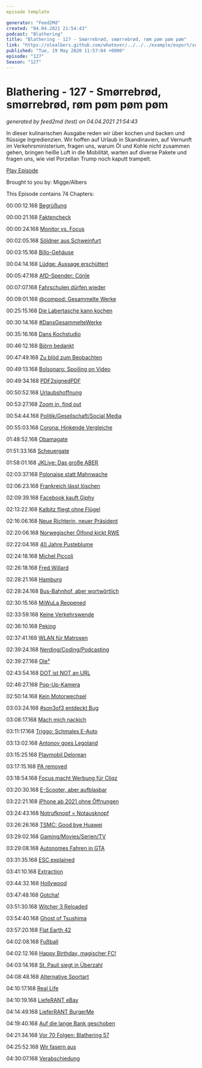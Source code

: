 ```yaml
---
episode template

generator: "Feed2Md"
created: "04.04.2021 21:54:43"
podcast: "Blathering"
title: "Blathering - 127 - Smørrebrød, smørrebrød, røm pøm pøm pøm"
link: "https://olealbers.github.com/whatever/../../../example/export/seasons/5/2020/5/Blathering - 127 - Smørrebrød, smørrebrød, røm pøm pøm pøm.md"
published: "Tue, 19 May 2020 11:57:04 +0000"
episode: "127"
Season: "127"
---
```


# Blathering - 127 - Smørrebrød, smørrebrød, røm pøm pøm pøm
_generated by feed2md (test) on 04.04.2021 21:54:43_

In dieser kulinarischen Ausgabe reden wir über kochen und backen und flüssige Ingredienzien. Wir hoffen auf Urlaub in Skandinavien, auf Vernunft im Verkehrsministerium, fragen uns, warum Öl und Kohle nicht zusammen gehen, bringen heiße Luft in die Mobilität, warten auf diverse Pakete und fragen uns, wie viel Porzellan Trump noch kaputt trampelt.

[Play Episode](https://www.blathering.de/podlove/file/1236/s/feed/c/mp3/blathering_127.mp3)

Brought to you by: Migge/Albers

This Episode contains 74 Chapters:


00:00:12.168 [Begrüßung]()

00:00:21.168 [Faktencheck]()

00:00:24.168 [Monitor vs. Focus](https://www1.wdr.de/unternehmen/der-wdr/unternehmen/stellungnahme-wdr-focus-monitor-100.html)

00:02:05.168 [Söldner aus Schweinfurt](https://www.t-online.de/nachrichten/ausland/krisen/id_87855750/bangen-in-schweinfurt-terrorismus-anklage-vater-in-venezuela-in-haft.html)

00:03:15.168 [Billo-Gehäuse](https://www.alibaba.com/showroom/superpi.html?fsb=y&IndexArea=product_en&CatId=&SearchText=superpi&isGalleryList=G)

00:04:14.168 [Lüdge: Aussage erschüttert](https://www1.wdr.de/nachrichten/landespolitik/pua-luegde-zeugin-arbeitsagentur-100.html)

00:05:47.168 [AfD-Spender: Cönle](https://www.neues-deutschland.de/artikel/1136674.afd-parteispendenaffaere-weidels-unbekannter-goenner.html)

00:07:07.168 [Fahrschulen dürfen wieder](https://www.sueddeutsche.de/auto/fahrschulen-coronavirus-1.4896189)

00:09:01.168 [@compod: Gesammelte Werke](https://twitter.com/search?q=(from%3Acompod)%20(%40blathering_pod)%20until%3A2020-05-19%20since%3A2020-05-12&src=typed_query&f=live)

00:25:15.168 [Die Labertasche kann kochen](https://tomswochenschau.wordpress.com/2008/06/11/seltsame-anrufe-mit-vorwahl-03221/)

00:30:14.168 [#DansGesammelteWerke](https://twitter.com/search?q=(from%3Aevildanwallace)%20(%40blathering_pod)%20until%3A2020-05-19%20since%3A2020-05-12&src=typed_query&f=live)

00:35:16.168 [Dans Kochstudio](https://de.wikipedia.org/wiki/Abl%C3%B6schen)

00:46:12.168 [Björn bedankt](https://twitter.com/HobbyQS/status/1260902745810309120)

00:47:49.168 [Zu blöd zum Beobachten](https://fragdenstaat.de/blog/2020/05/12/g20-journalisten-presseausweis-akkreditierung/)

00:49:13.168 [Bolsonaro: Spoiling on Video](https://www.derstandard.at/story/2000117453390/video-belastet-laut-insider-bolsonaro-in-amtsmissbrauch-affaere)

00:49:34.168 [PDF2signedPDF](https://twitter.com/kaffeeringe/status/1260466733359534086)

00:50:52.168 [Urlaubshoffnung](https://www.deutschlandfunk.de/corona-pandemie-daenemark-oeffnet-moeglicherweise-die.1939.de.html?drn:news_id=1130863)

00:53:27.168 [Zoom in, find out](https://www.thescope.com/blog/treibjagd-mit-halbwissen-zoom-und-der-datenschutz)

00:54:44.168 [Politik/Gesellschaft/Social Media]()

00:55:03.168 [Corona: Hinkende Vergleiche](https://www.derstandard.at/story/2000117092791/null-tote-und-zwei-corona-faelle-in-elf-tagen-vietnam)

01:48:52.168 [Obamagate](https://blog.twitter.com/en_us/topics/product/2020/updating-our-approach-to-misleading-information.html)

01:51:33.168 [Scheuergate](https://www.spiegel.de/auto/neue-strassenverkehrsordnung-andreas-scheuer-will-haertere-strafen-fuer-autofahrer-wieder-streichen-a-850c1b7b-1d29-4866-b375-5e91a832aad2)

01:58:01.168 [JKLive: Das große ABER](https://twitter.com/MsOeming/status/1260674321988673536)

02:03:37.168 [Polonaise statt Mahnwache](https://www.sueddeutsche.de/politik/feier-in-berlin-polonaise-statt-schweigeminute-1.4907898)

02:06:23.168 [Frankreich lässt löschen](https://www.zdnet.de/88379758/frankreich-zwingt-soziale-netze-per-gesetz-zur-loeschung-von-hass-postings/)

02:09:39.168 [Facebook kauft Giphy](https://twitter.com/petapixel/status/1261322634064625664)

02:13:22.168 [Kalbitz fliegt ohne Flügel](https://twitter.com/tazgezwitscher/status/1261954613210734592)

02:16:06.168 [Neue Richterin, neuer Präsident](https://www.deutschlandfunk.de/der-tag-ein-neuer-praesident-fuer-karlsruhe.3415.de.html?dram:article_id=476778)

02:20:06.168 [Norwegischer Ölfond kickt RWE](https://www.manager-magazin.de/unternehmen/energie/rwe-norwegens-staatsfonds-verkauft-anteile-an-energieversorger-a-1306944.html)

02:22:04.168 [40 Jahre Pusteblume](https://twitter.com/ZDF/status/1261865273524719623)

02:24:18.168 [Michel Piccoli](https://de.wikipedia.org/wiki/Michel_Piccoli)

02:26:18.168 [Fred Willard](https://de.wikipedia.org/wiki/Fred_Willard)

02:28:21.168 [Hamburg]()

02:28:24.168 [Bus-Bahnhof, aber wortwörtlich](https://www.spiegel.de/panorama/hamburg-bus-kracht-in-bahnhof-a-6824406a-e8e3-4281-8089-d955e96ab20d)

02:30:15.168 [MiWuLa Reopened](https://www.miniatur-wunderland.de/news/wiedereroeffnung/)

02:33:59.168 [Keine Verkehrswende](https://www.zeit.de/mobilitaet/2020-04/radwege-berlin-popup-bikelane-coronavirus-verkehrswende-radfahrer)

02:36:10.168 [Peking](https://shmh.de/de/uebergabe-peking)

02:37:41.168 [WLAN für Matrosen](https://hamburg1.de/nachrichten/44897/Corona_Krise_trifft_Seeleute.html)

02:39:24.168 [Nerding/Coding/Podcasting]()

02:39:27.168 [Ole³](https://twitter.com/stammtischphilo/status/1260234025077268481)

02:43:54.168 [DOT ist NOT an URL](https://twitter.com/stammtischphilo/status/1260560884482617346)

02:46:27.168 [Pop-Up-Kamera](https://www.zdnet.de/88379657/poco-f2-pro-mit-64-megapixel-sensor-5g-support-und-herausfahrbarer-frontkamera/)

02:50:14.168 [Kein Motorwechsel](https://twitter.com/stammtischphilo/status/1260605151364202498)

03:03:24.168 [#son3of3 entdeckt Bug](https://support.office.com/de-de/article/%C3%A4ndern-der-standardaktivierreihenfolge-f%C3%BCr-steuerelemente-in-einem-formular-03d1599a-debf-4b66-a95b-e3e744210afe)

03:08:17.168 [Mach mich nackich](https://www.androidpit.de/oneplus-8-pro-fotografiert-durch-kleidung)

03:11:17.168 [Triggo: Schmales E-Auto](https://www.golem.de/news/elektroauto-mit-variabler-breite-triggo-macht-sich-im-dichten-verkehr-duenn-2005-148403.html)

03:13:02.168 [Antonov goes Legoland](https://www.flightradar24.com/data/aircraft/ur-82073)

03:15:25.168 [Playmobil Delorean](https://www.golem.de/news/back-to-the-future-playmobil-bringt-delorean-dmc-12-aus-zurueck-in-die-zukunft-2005-148469.html)

03:17:15.168 [PA removed](https://www.androidpit.com/podcast-addict-app-removed-google-play-store)

03:18:54.168 [Focus macht Werbung für Cliqz](https://www.golem.de/news/interview-mit-eu-kommissarin-burda-bettelt-um-rettung-von-cliqz-2005-148419.html)

03:20:30.168 [E-Scooter, aber aufblasbar](https://www.golem.de/news/poimo-e-roller-zum-aufblasen-vorgestellt-2005-148499.html)

03:22:21.168 [iPhone ab 2021 ohne Öffnungen](https://www.golem.de/news/statt-usb-c-apple-arbeitet-offenbar-an-iphone-ohne-anschluss-2005-148529.html)

03:24:43.168 [Notrufknopf = Notausknopf](https://www.golem.de/news/golf-8-notrufknopf-sorgt-fuer-not-aus-bei-volkswagen-2005-148538.html)

03:26:26.168 [TSMC: Good bye Huawei](https://www.golem.de/news/handelskrieg-usa-sorgen-fuer-extreme-eskalation-mit-huawei-2005-148522.html)

03:29:02.168 [Gaming/Movies/Serien/TV]()

03:29:08.168 [Autonomes Fahren in GTA](https://www.golem.de/news/autonomes-fahren-entwickler-baut-selbstfahrendes-auto-fuer-gta-v-2005-148446.html)

03:31:35.168 [ESC explained](https://twitter.com/NetflixDE/status/1261748893148045312)

03:41:10.168 [Extraction](https://twitter.com/stammtischphilo/status/1260263085580967936)

03:44:32.168 [Hollywood](https://twitter.com/stammtischphilo/status/1260651259859660801)

03:47:48.168 [Gotcha!](https://de.wikipedia.org/wiki/Gotcha!_%E2%80%93_Ein_irrer_Trip)

03:51:30.168 [Witcher 3 Reloaded](https://twitter.com/stammtischphilo/status/1261000697602064384)

03:54:40.168 [Ghost of Tsushima](https://twitter.com/stammtischphilo/status/1262355674677338117)

03:57:20.168 [Flat Earth 42](https://twitter.com/stammtischphilo/status/1261375046582493184)

04:02:08.168 [Fußball]()

04:02:12.168 [Happy Birthday, magischer FC!](https://twitter.com/fcstpauli/status/1261192101372493826)

04:03:14.168 [St. Pauli siegt in Überzahl](https://www.fcstpauli.com/news/der-fc-st-pauli-bezwingt-den-1-fc-nuernberg-mit-1-0-1920/)

04:08:48.168 [Alternative Sportart](https://www.youtube.com/watch?v=z4gBMw64aqk&t=1056)

04:10:17.168 [Real Life]()

04:10:19.168 [LiefeRANT eBay](https://twitter.com/stammtischphilo/status/1262309965966069761)

04:14:49.168 [LieferRANT BurgerMe](https://twitter.com/tmigge/status/1262061675236261888)

04:19:40.168 [Auf die lange Bank geschoben](https://twitter.com/stammtischphilo/status/1262025108086022144)

04:21:34.168 [Vor 70 Folgen: Blathering 57](https://www.blathering.de/2018/08/blathering-057-b-l-a-t-h-e-r-i-n-g-der-helle-wahnsinn/)

04:25:52.168 [Wir fasern aus]()

04:30:07.168 [Verabschiedung]()


